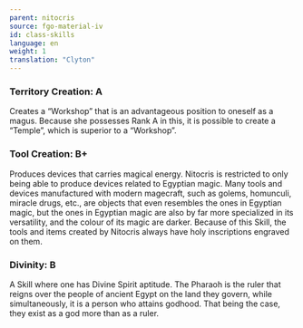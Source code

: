 ```yaml
---
parent: nitocris
source: fgo-material-iv
id: class-skills
language: en
weight: 1
translation: "Clyton"
---
```


### Territory Creation: A

Creates a “Workshop” that is an advantageous position to oneself as a magus. Because she possesses Rank A in this, it is possible to create a “Temple”, which is superior to a “Workshop”.

### Tool Creation: B+

Produces devices that carries magical energy.
Nitocris is restricted to only being able to produce devices related to Egyptian magic. Many tools and devices manufactured with modern magecraft, such as golems, homunculi, miracle drugs, etc., are objects that even resembles the ones in Egyptian magic, but the ones in Egyptian magic are also by far more specialized in its versatility, and the colour of its magic are darker. Because of this Skill, the tools and items created by Nitocris always have holy inscriptions engraved on them.

### Divinity: B

A Skill where one has Divine Spirit aptitude.
The Pharaoh is the ruler that reigns over the people of ancient Egypt on the land they govern, while simultaneously, it is a person who attains godhood. That being the case, they exist as a god more than as a ruler.

